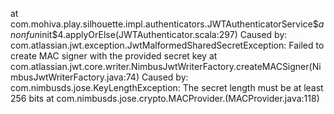 
at com.mohiva.play.silhouette.impl.authenticators.JWTAuthenticatorService$$anonfun$init$4.applyOrElse(JWTAuthenticator.scala:297)
Caused by: com.atlassian.jwt.exception.JwtMalformedSharedSecretException: Failed to create MAC signer with the provided secret key
	at com.atlassian.jwt.core.writer.NimbusJwtWriterFactory.createMACSigner(NimbusJwtWriterFactory.java:74)
Caused by: com.nimbusds.jose.KeyLengthException: The secret length must be at least 256 bits
	at com.nimbusds.jose.crypto.MACProvider.<init>(MACProvider.java:118)
